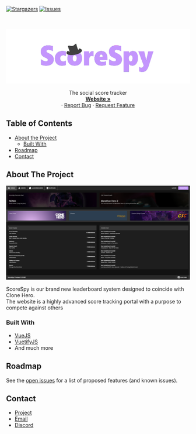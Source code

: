 [![Stargazers][stars-shield]][stars-url]
[![Issues][issues-shield]][issues-url]

<br />
<p align="center">
  <a href="https://github.com/ScoreSpy/Issues">
    <img src="images/scorespy_banner.png" alt="Logo" width="600" height="150">
  </a>

  <p align="center">
    The social score tracker
    <br />
    <a href="https://scorespy.online/"><strong>Website »</strong></a>
    <br />
    ·
    <a href="https://github.com/ScoreSpy/Issues/issues">Report Bug</a>
    ·
    <a href="https://github.com/ScoreSpy/Issues/issues">Request Feature</a>
  </p>
</p>

## Table of Contents

* [About the Project](#about-the-project)
  * [Built With](#built-with)
* [Roadmap](#roadmap)
* [Contact](#contact)

## About The Project

[![Product Name Screen Shot][product-screenshot]](https://scorespy.online/)

ScoreSpy is our brand new leaderboard system designed to coincide with Clone Hero.<br>
The website is a highly advanced score tracking portal with a purpose to compete against others 

### Built With

* [VueJS](https://vuejs.org/)
* [VuetifyJS](https://vuetifyjs.com/)
* And much more

## Roadmap

See the [open issues](https://github.com/ScoreSpy/Issues/issues) for a list of proposed features (and known issues).

## Contact
* [Project](https://github.com/ScoreSpy/Issues)
* [Email](mailto:ahrianadev@gmail.com)
* [Discord](https://discord.com/invite/pM7hbaVexY)

[stars-shield]: https://img.shields.io/github/stars/ScoreSpy/Issues.svg?style=flat-square
[stars-url]: https://github.com/ScoreSpy/repo/stargazers
[issues-shield]: https://img.shields.io/github/issues/ScoreSpy/Issues.svg?style=flat-square
[issues-url]: https://github.com/ScoreSpy/repo/issues
[product-screenshot]: images/main.png

